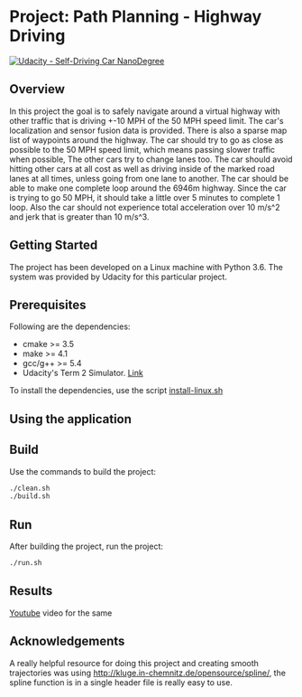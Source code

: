 # Project: Path Planning - Highway Driving

[![Udacity - Self-Driving Car NanoDegree](https://s3.amazonaws.com/udacity-sdc/github/shield-carnd.svg)](http://www.udacity.com/drive)

Overview
---
In this project the goal is to safely navigate around a virtual highway with other traffic that is driving +-10 MPH of the 50 MPH speed limit. The car's localization and sensor fusion data is provided. There is also a sparse map list of waypoints around the highway. The car should try to go as close as possible to the 50 MPH speed limit, which means passing slower traffic when possible, The other cars try to change lanes too. The car should avoid hitting other cars at all cost as well as driving inside of the marked road lanes at all times, unless going from one lane to another. The car should be able to make one complete loop around the 6946m highway. Since the car is trying to go 50 MPH, it should take a little over 5 minutes to complete 1 loop. Also the car should not experience total acceleration over 10 m/s^2 and jerk that is greater than 10 m/s^3.

Getting Started
---

The project has been developed on a Linux machine with Python 3.6. The system was provided by Udacity for this particular project.

## Prerequisites
Following are the dependencies:

- cmake >= 3.5
- make >= 4.1
- gcc/g++ >= 5.4
- Udacity's Term 2 Simulator. [Link](https://github.com/udacity/self-driving-car-sim/releases)

To install the dependencies, use the script [install-linux.sh](install-linux.sh)

Using the application
---

## Build
Use the commands to build the project:

```bash
./clean.sh
./build.sh
```

## Run
After building the project, run the project:

```bash
./run.sh
```

## Results

[Youtube](https://youtu.be/j5KdjTNzlbE) video for the same

## Acknowledgements

A really helpful resource for doing this project and creating smooth trajectories was using http://kluge.in-chemnitz.de/opensource/spline/, the spline function is in a single header file is really easy to use.